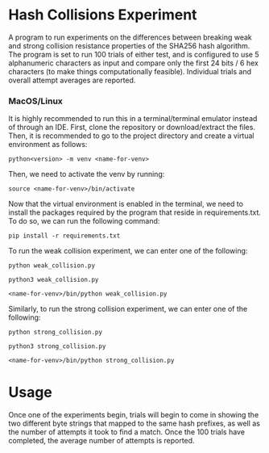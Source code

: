 # Hash Collisions Experiment

A program to run experiments on the differences between breaking weak and strong collision resistance properties of the SHA256 hash algorithm. The program is set to run 100 trials of either test, and is configured to use 5 alphanumeric characters as input and compare only the first 24 bits / 6 hex characters (to make things computationally feasible). Individual trials and overall attempt averages are reported.

### MacOS/Linux

It is highly recommended to run this in a terminal/terminal emulator instead of through an IDE. First, clone the repository or download/extract the files. Then, it is recommended to go to the project directory and create a virtual environment as follows: 

```
python<version> -m venv <name-for-venv>
```

Then, we need to activate the venv by running:

```
source <name-for-venv>/bin/activate
```

Now that the virtual environment is enabled in the terminal, we need to install the packages required by the program that reside in requirements.txt. To do so, we can run the following command:

```
pip install -r requirements.txt
```

To run the weak collision experiment, we can enter one of the following:

```
python weak_collision.py
```
```
python3 weak_collision.py
```
```
<name-for-venv>/bin/python weak_collision.py
```

Similarly, to run the strong collision experiment, we can enter one of the following:

```
python strong_collision.py
```
```
python3 strong_collision.py
```
```
<name-for-venv>/bin/python strong_collision.py
```

# Usage
Once one of the experiments begin, trials will begin to come in showing the two different byte strings that mapped to the same hash prefixes, as well as the number of attempts it took to find a match. Once the 100 trials have completed, the average number of attempts is reported.
